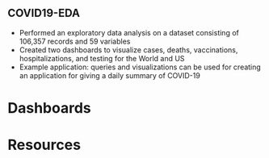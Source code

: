 ## COVID19-EDA

- Performed an exploratory data analysis on a dataset consisting of 106,357 records and 59 variables
- Created two dashboards to visualize cases, deaths, vaccinations, hospitalizations, and testing for the World and US
- Example application: queries and visualizations can be used for creating an application for giving a daily summary of COVID-19

# Dashboards

# Resources
